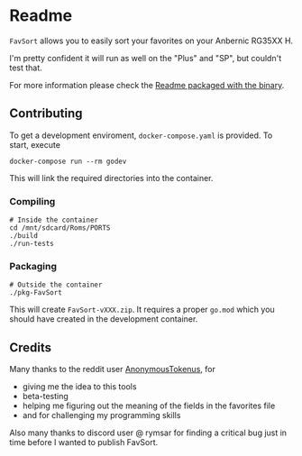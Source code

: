 # Readme

`FavSort` allows you to easily sort your favorites on your Anbernic RG35XX H.

I'm pretty confident it will run as well on the "Plus" and "SP", but couldn't test that.

For more information please check the [Readme packaged with the binary](src/artifacts/Readme.md).

## Contributing

To get a development enviroment, `docker-compose.yaml` is provided.
To start, execute

```shell
docker-compose run --rm godev
```

This will link the required directories into the container.

### Compiling

```shell
# Inside the container
cd /mnt/sdcard/Roms/PORTS
./build
./run-tests
```

### Packaging

```shell
# Outside the container
./pkg-FavSort
```

This will create `FavSort-vXXX.zip`.
It requires a proper `go.mod` which you should have created in the development container.

## Credits

Many thanks to the reddit user [AnonymousTokenus](https://www.reddit.com/user/AnonymousTokenus/), for

- giving me the idea to this tools
- beta-testing
- helping me figuring out the meaning of the fields in the favorites file
- and for challenging my programming skills

Also many thanks to discord user @ rymsar for finding a critical bug just in time before I wanted to publish FavSort.
